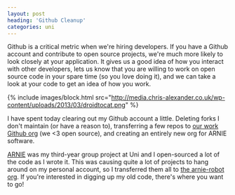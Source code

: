 ```yaml
---
layout: post
heading: 'Github Cleanup'
categories: uni
---
```


Github is a critical metric when we're hiring developers. If you have a Github account and contribute to open source projects, we're much more likely to look closely at your application. It gives us a good idea of how you interact with other developers, lets us know that you are willing to work on open source code in your spare time (so you love doing it), and we can take a look at your code to get an idea of how you work.

{% include images/block.html src="http://media.chris-alexander.co.uk/wp-content/uploads/2013/03/droidtocat.png" %}

I have spent today clearing out my Github account a little. Deleting forks I don't maintain (or have a reason to), transferring a few repos to [our work Github org](https://github.com/import-io) (we &lt;3 open source), and creating an entirely new org for ARNIE software.

[ARNIE](http://www.chris-alexander.co.uk/4792) was my third-year group project at Uni and I open-sourced a lot of the code as I wrote it. This was causing quite a lot of projects to hang around on my personal account, so I transferred them all to [the arnie-robot org](https://github.com/arnie-robot). If you're interested in digging up my old code, there's where you want to go!